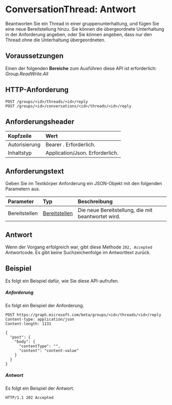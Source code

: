 # <a name="conversationthread-reply"></a>ConversationThread: Antwort

Beantworten Sie ein Thread in einer gruppenunterhaltung, und fügen Sie eine neue Bereitstellung hinzu. Sie können die übergeordnete Unterhaltung in der Anforderung angeben, oder Sie können angeben, dass nur den Thread ohne die Unterhaltung übergeordneten.

## <a name="prerequisites"></a>Voraussetzungen
Einen der folgenden **Bereiche** zum Ausführen diese API ist erforderlich: *Group.ReadWrite.All*

## <a name="http-request"></a>HTTP-Anforderung
<!-- { "blockType": "ignored" } -->
```http
POST /groups/<id>/threads/<id>/reply
POST /groups/<id>/conversations/<id>/threads/<id>/reply
```
## <a name="request-headers"></a>Anforderungsheader
| Kopfzeile       | Wert |
|:---------------|:--------|
| Autorisierung  | Bearer <token>. Erforderlich.  |
| Inhaltstyp  | Application/Json. Erforderlich.  |

## <a name="request-body"></a>Anforderungstext
Geben Sie im Textkörper Anforderung ein JSON-Objekt mit den folgenden Parametern aus.

| Parameter    | Typ   |Beschreibung|
|:---------------|:--------|:----------|
|Bereitstellen|[Bereitstellen](../resources/post.md)|Die neue Bereitstellung, die mit beantwortet wird.|

## <a name="response"></a>Antwort
Wenn der Vorgang erfolgreich war, gibt diese Methode `202, Accepted` Antwortcode. Es gibt keine Suchzeichenfolge im Antworttext zurück.

## <a name="example"></a>Beispiel
Es folgt ein Beispiel dafür, wie Sie diese API-aufrufen.
##### <a name="request"></a>Anforderung
Es folgt ein Beispiel der Anforderung.
<!-- {
  "blockType": "request",
  "name": "conversationthread_reply"
}-->
```http
POST https://graph.microsoft.com/beta/groups/<id>/threads/<id>/reply
Content-type: application/json
Content-length: 1131

{
  "post": {
    "body": {
      "contentType": "",
      "content": "content-value"
    }
  }
}
```

##### <a name="response"></a>Antwort
Es folgt ein Beispiel der Antwort.
<!-- {
  "blockType": "response",
  "truncated": true
} -->
```http
HTTP/1.1 202 Accepted
```

<!-- uuid: 8fcb5dbc-d5aa-4681-8e31-b001d5168d79
2015-10-25 14:57:30 UTC -->
<!-- {
  "type": "#page.annotation",
  "description": "conversationThread: reply",
  "keywords": "",
  "section": "documentation",
  "tocPath": ""
}-->
